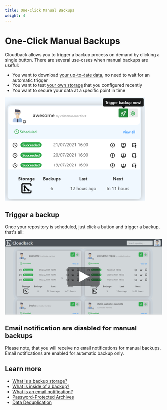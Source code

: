 ```yaml
---
title: One-Click Manual Backups
weight: 4
---
```


# One-Click Manual Backups

Cloudback allows you to trigger a backup process on demand by clicking a single button. There are several use-cases when manual backups are useful:

- You want to download [your up-to-date data](features/metadata), no need to wait for an automatic trigger
- You want to test [your own storage](/features/various-backup-storages) that you configured recently
- You want to secure your data at a specific point in time

<img src="/static/features/manual-backup.png" alt="Manual Backup" width="450"/>

## Trigger a backup

Once your repository is scheduled, just click a button and trigger a backup, that's all:

<p align="center">
  <img src="/static/features/manual-backup-trigger.png" data-alt="/static/features/manual-backup-trigger.gif"
       alt="Trigger a manual backup" onclick="swapGif(this)" style="cursor: pointer;"/>
</p>

## Email notification are disabled for manual backups

Please note, that you will receive no email notifications for manual backups. Email notifications are enabled for automatic backup only.

## Learn more

- [What is a backup storage?](/features/various-backup-storages)
- [What is inside of a backup?](/features/metadata)
- [What is an email notification?](/features/email-notifications)
- [Password-Protected Archives](/features/archive)
- [Data Deduplication](/features/deduplication/)